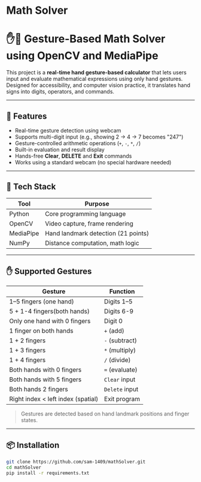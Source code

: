 # Math Solver

# ✋🧠 Gesture-Based Math Solver using OpenCV and MediaPipe

This project is a **real-time hand gesture-based calculator** that lets users input and evaluate mathematical expressions using only hand gestures. Designed for accessibility, and computer vision practice, it translates hand signs into digits, operators, and commands.

---

## 🚀 Features

- Real-time gesture detection using webcam
- Supports multi-digit input (e.g., showing 2 → 4 → 7 becomes "247")
- Gesture-controlled arithmetic operations (`+`, `-`, `*`, `/`)
- Built-in evaluation and result display
- Hands-free **Clear**, **DELETE** and **Exit** commands
- Works using a standard webcam (no special hardware needed)

---

## 🧠 Tech Stack

| Tool        | Purpose                             |
|-------------|-------------------------------------|
| Python      | Core programming language           |
| OpenCV      | Video capture, frame rendering      |
| MediaPipe   | Hand landmark detection (21 points) |
| NumPy       | Distance computation, math logic    |

---

## ✋ Supported Gestures

| Gesture                             | Function        |
|-------------------------------------|-----------------|
| 1–5 fingers (one hand)              | Digits 1–5      |
| 5 + 1-4 fingers(both hands)         | Digits 6-9      |
| Only one hand with 0 fingers        | Digit 0         |
| 1 finger on both hands              | `+` (add)       |
| 1 + 2 fingers                       | `-` (subtract)  |
| 1 + 3 fingers                       | `*` (multiply)  |
| 1 + 4 fingers                       | `/` (divide)    |
| Both hands with 0 fingers           | `=` (evaluate)  |
| Both hands with 5 fingers           | `Clear` input   |
| Both hands 2 fingers                | `Delete` input  |
| Right index < left index (spatial)  | Exit program    |

> Gestures are detected based on hand landmark positions and finger states.

---

## 📦 Installation

```bash
git clone https://github.com/sam-1409/mathSolver.git
cd mathSolver
pip install -r requirements.txt
